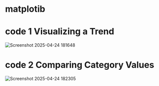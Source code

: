 # matplotib
# code 1 Visualizing a Trend
![Screenshot 2025-04-24 181648](https://github.com/user-attachments/assets/fcc31943-7669-4219-b423-0f04d25d4e05)
# code 2 Comparing Category Values
![Screenshot 2025-04-24 182305](https://github.com/user-attachments/assets/02e1c8e5-954c-42fd-b6e1-bed7b061fef6)
